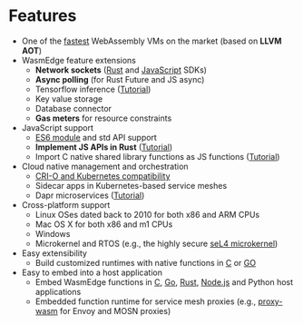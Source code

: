 # Features

* One of the [fastest](https://github.com/WasmEdge/WasmEdge#performance) WebAssembly VMs on the market (based on **LLVM AOT**)
* WasmEdge feature extensions
  * **Network sockets** ([Rust](https://github.com/second-state/wasmedge_wasi_socket) and [JavaScript](https://github.com/second-state/wasmedge-quickjs#http-request) SDKs)
  * **Async polling** (for Rust Future and JS async)
  * Tensorflow inference ([Tutorial](https://www.secondstate.io/articles/wasi-tensorflow/))
  * Key value storage
  * Database connector
  * **Gas meters** for resource constraints
* JavaScript support
  * [ES6 module](https://github.com/second-state/wasmedge-quickjs#es6-module-support) and std API support
  * **Implement JS APIs in Rust** ([Tutorial](https://www.secondstate.io/articles/embed-rust-in-javascript/))
  * Import C native shared library functions as JS functions ([Tutorial](https://www.secondstate.io/articles/call-native-functions-from-javascript/))
* Cloud native management and orchestration
  * [CRI-O and Kubernetes compatibility](https://www.secondstate.io/articles/manage-webassembly-apps-in-wasmedge-using-docker-tools/)
  * Sidecar apps in Kubernetes-based service meshes
  * Dapr microservices ([Tutorial](https://www.secondstate.io/articles/dapr-wasmedge-webassembly/))
* Cross-platform support
  * Linux OSes dated back to 2010 for both x86 and ARM CPUs
  * Mac OS X for both x86 and m1 CPUs
  * Windows
  * Microkernel and RTOS (e.g., the highly secure [seL4 microkernel](https://github.com/second-state/wasmedge-sel4))
* Easy extensibility
  * Build customized runtimes with native functions in [C](https://github.com/WasmEdge/WasmEdge/blob/master/docs/c_api.md#Host-Functions) or [GO](https://github.com/second-state/WasmEdge-go-examples/tree/master/go_ExternRef)
* Easy to embed into a host application
  * Embed WasmEdge functions in [C](https://github.com/WasmEdge/WasmEdge/blob/master/docs/c_api_quick_start.md), [Go](https://www.secondstate.io/articles/extend-golang-app-with-webassembly-rust/), [Rust](https://github.com/WasmEdge/WasmEdge/tree/master/bindings/rust), [Node.js](https://www.secondstate.io/articles/getting-started-with-rust-function/) and Python host applications
  * Embedded function runtime for service mesh proxies (e.g., [proxy-wasm](https://github.com/proxy-wasm/proxy-wasm-cpp-host/pull/193) for Envoy and MOSN proxies)
